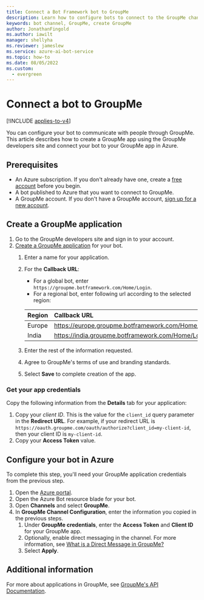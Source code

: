 ```yaml
---
title: Connect a Bot Framework bot to GroupMe
description: Learn how to configure bots to connect to the GroupMe channel and to communicate with users via the GroupMe group messaging app.
keywords: bot channel, GroupMe, create GroupMe
author: JonathanFingold
ms.author: iawilt
manager: shellyha
ms.reviewer: jameslew
ms.service: azure-ai-bot-service
ms.topic: how-to
ms.date: 08/05/2022
ms.custom:
  - evergreen
---
```


# Connect a bot to GroupMe

[!INCLUDE [applies-to-v4](includes/applies-to-v4-current.md)]

You can configure your bot to communicate with people through GroupMe. This article describes how to create a GroupMe app using the GroupMe developers site and connect your bot to your GroupMe app in Azure.

## Prerequisites

- An Azure subscription. If you don't already have one, create a [free account](https://azure.microsoft.com/free/?WT.mc_id=A261C142F) before you begin.
- A bot published to Azure that you want to connect to GroupMe.
- A GroupMe account. If you don't have a GroupMe account, [sign up for a new account](https://web.groupme.com/signup).

## Create a GroupMe application

1. Go to the GroupMe developers site and sign in to your account.
1. [Create a GroupMe application](https://dev.groupme.com/applications/new) for your bot.
    1. Enter a name for your application.
    1. For the **Callback URL**:
        - For a global bot, enter `https://groupme.botframework.com/Home/Login`.
        - For a regional bot, enter following url according to the selected region:

        | Region | Callback URL |
        |:-|:-|
        | Europe| https://europe.groupme.botframework.com/Home/Login |
        | India | https://india.groupme.botframework.com/Home/Login |
    1. Enter the rest of the information requested.
    1. Agree to GroupMe's terms of use and branding standards.
    1. Select **Save** to complete creation of the app.

### Get your app credentials

Copy the following information from the **Details** tab for your application:

1. Copy your _client ID_. This is the value for the `client_id` query parameter in the **Redirect URL**.
    For example, if your redirect URL is `https://oauth.groupme.com/oauth/authorize?client_id=my-client-id`, then your client ID is `my-client-id`.
1. Copy your **Access Token** value.

## Configure your bot in Azure

To complete this step, you'll need your GroupMe application credentials from the previous step.

1. Open the [Azure portal](https://portal.azure.com/).
1. Open the Azure Bot resource blade for your bot.
1. Open **Channels** and select **GroupMe**.
1. In **GroupMe Channel Configuration**, enter the information you copied in the previous steps.
    1. Under **GroupMe credentials**, enter the **Access Token** and **Client ID** for your GroupMe app.
    1. Optionally, enable direct messaging in the channel. For more information, see [What is a Direct Message in GroupMe?](https://support.microsoft.com/office/what-is-a-direct-message-in-groupme-197fb53e-9699-4e14-a35e-d6fa12ea9875)
    1. Select **Apply**.

## Additional information

For more about applications in GroupMe, see [GroupMe's API Documentation](https://dev.groupme.com/).
